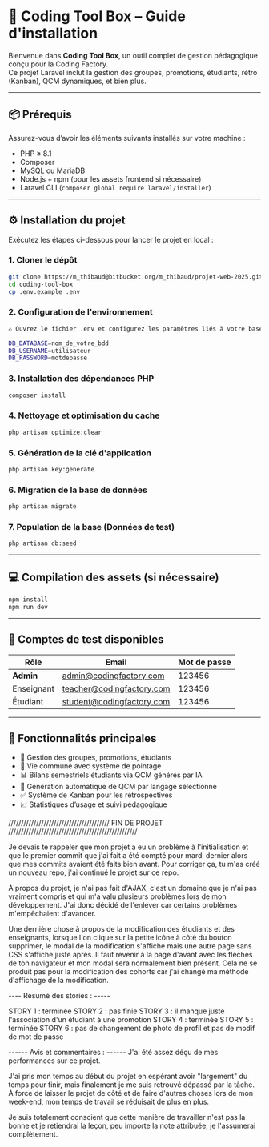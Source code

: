 # 🚀 Coding Tool Box – Guide d'installation

Bienvenue dans **Coding Tool Box**, un outil complet de gestion pédagogique conçu pour la Coding Factory.  
Ce projet Laravel inclut la gestion des groupes, promotions, étudiants, rétro (Kanban), QCM  dynamiques, et bien plus.

---

## 📦 Prérequis

Assurez-vous d’avoir les éléments suivants installés sur votre machine :

- PHP ≥ 8.1
- Composer
- MySQL ou MariaDB
- Node.js + npm (pour les assets frontend si nécessaire)
- Laravel CLI (`composer global require laravel/installer`)

---

## ⚙️ Installation du projet

Exécutez les étapes ci-dessous pour lancer le projet en local :

### 1. Cloner le dépôt

```bash
git clone https://m_thibaud@bitbucket.org/m_thibaud/projet-web-2025.git
cd coding-tool-box
cp .env.example .env
```

### 2. Configuration de l'environnement

```bash
✍️ Ouvrez le fichier .env et configurez les paramètres liés à votre base de données :

DB_DATABASE=nom_de_votre_bdd
DB_USERNAME=utilisateur
DB_PASSWORD=motdepasse
```

### 3. Installation des dépendances PHP

```bash
composer install
```

### 4. Nettoyage et optimisation du cache

```bash
php artisan optimize:clear
```

### 5. Génération de la clé d'application

```bash
php artisan key:generate
```

### 6. Migration de la base de données

```bash
php artisan migrate
```

### 7. Population de la base (Données de test)

```bash
php artisan db:seed
```

---

## 💻 Compilation des assets (si nécessaire)

```bash
npm install
npm run dev
```

---

## 👤 Comptes de test disponibles

| Rôle       | Email                         | Mot de passe |
|------------|-------------------------------|--------------|
| **Admin**  | admin@codingfactory.com       | 123456       |
| Enseignant | teacher@codingfactory.com     | 123456       |
| Étudiant   | student@codingfactory.com     | 123456       |

---

## 🚧 Fonctionnalités principales

- 🔧 Gestion des groupes, promotions, étudiants
- 📅 Vie commune avec système de pointage
- 📊 Bilans semestriels étudiants via QCM générés par IA
- 🧠 Génération automatique de QCM par langage sélectionné
- ✅ Système de Kanban pour les rétrospectives
- 📈 Statistiques d’usage et suivi pédagogique


////////////////////////////////////////        FIN DE PROJET        ///////////////////////////////////////////////////


Je devais te rappeler que mon projet a eu un problème à l'initialisation et que le premier commit que j'ai fait a été
compté pour mardi dernier alors que mes commits avaient été faits bien avant.
Pour corriger ça, tu m'as créé un nouveau repo, j'ai continué le projet sur ce repo.

À propos du projet, je n'ai pas fait d'AJAX, c'est un domaine que je n'ai pas vraiment compris et qui m'a valu
plusieurs problèmes lors de mon développement. J'ai donc décidé de l'enlever car certains problèmes m'empêchaient d'avancer.

Une dernière chose à propos de la modification des étudiants et des enseignants, lorsque l'on clique sur la petite
icône à côté du bouton supprimer, le modal de la modification s'affiche mais une autre page sans CSS s'affiche
juste après. Il faut revenir à la page d'avant avec les flèches de ton navigateur et mon modal sera normalement bien présent.
Cela ne se produit pas pour la modification des cohorts car j'ai changé ma méthode d'affichage de la modification.



---- Résumé des stories : -----


STORY 1 : terminée
STORY 2 : pas finie
STORY 3 : il manque juste l'association d'un étudiant à une promotion
STORY 4 : terminée
STORY 5 : terminée
STORY 6 : pas de changement de photo de profil et pas de modif de mot de passe

------ Avis et commentaires : ------
J'ai été assez déçu de mes performances sur ce projet.

J'ai pris mon temps au début du projet en espérant avoir "largement" du temps pour finir, mais finalement
je me suis retrouvé dépassé par la tâche. À force de laisser le projet de côté et de faire d'autres choses lors de mon week-end,
mon temps de travail se réduisait de plus en plus.

Je suis totalement conscient que cette manière de travailler n'est pas la bonne et je retiendrai la leçon, peu importe la note
attribuée, je l'assumerai complètement.










